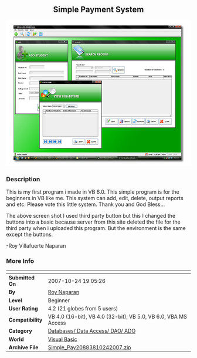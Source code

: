﻿<div align="center">

## Simple Payment System

<img src="PIC20071024195572575.jpg">
</div>

### Description

This is my first program i made in VB 6.0. This simple program is for the beginners in VB like me. This system can add, edit, delete, output reports and etc. Please vote this little system. Thank you and God Bless...

The above screen shot I used third party button but this I changed the buttons into a basic because server from this site deleted the file for the third party when i uploaded this program. But the environment is the same except the buttons.

-Roy Villafuerte Naparan
 
### More Info
 


<span>             |<span>
---                |---
**Submitted On**   |2007-10-24 19:05:26
**By**             |[Roy Naparan](https://github.com/Planet-Source-Code/PSCIndex/blob/master/ByAuthor/roy-naparan.md)
**Level**          |Beginner
**User Rating**    |4.2 (21 globes from 5 users)
**Compatibility**  |VB 4\.0 \(16\-bit\), VB 4\.0 \(32\-bit\), VB 5\.0, VB 6\.0, VBA MS Access
**Category**       |[Databases/ Data Access/ DAO/ ADO](https://github.com/Planet-Source-Code/PSCIndex/blob/master/ByCategory/databases-data-access-dao-ado__1-6.md)
**World**          |[Visual Basic](https://github.com/Planet-Source-Code/PSCIndex/blob/master/ByWorld/visual-basic.md)
**Archive File**   |[Simple\_Pay20883810242007\.zip](https://github.com/Planet-Source-Code/roy-naparan-simple-payment-system__1-69548/archive/master.zip)








